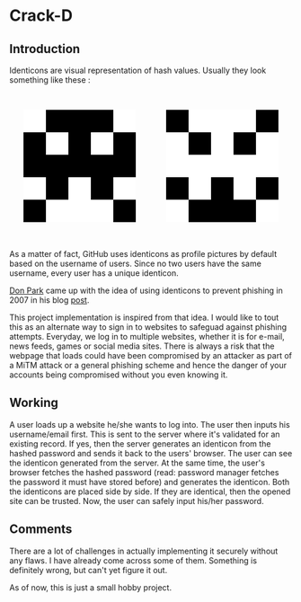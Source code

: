 # Crack-D

<h2>Introduction</h2>
<p> Identicons are visual representation of hash values. Usually they look something like these :</p><br>

<p align="center">
  <img src="/Assets/sample_identicon_2.png">&emsp; &emsp; &emsp;
  <img src="/Assets/sample_identicon_1.png">
  </p>

<br>
<p> As a matter of fact, GitHub uses identicons as profile pictures by default based on the username of users. Since no two users have the same username, every user has a unique identicon.</p>
<p> <a href="https://github.com/donpark">Don Park</a> came up with the idea of using identicons to prevent phishing in 2007 in his blog <a href="https://web.archive.org/web/20080510221519/http://www.docuverse.com/blog/donpark/2007/01/22/identicon-based-anti-phishing-protection">post</a>.
  
<p> This project implementation is inspired from that idea. I would like to tout this as an alternate way to sign in to websites to safeguad against phishing attempts. Everyday, we log in to multiple websites, whether it is for e-mail, news feeds, games or social media sites. There is always a risk that the webpage that loads could have been compromised by an attacker as part of a MiTM attack or a general phishing scheme and hence the danger of your accounts being compromised without you even knowing it. </p>

<h2>Working</h2>
<p>A user loads up a website he/she wants to log into. The user then inputs his username/email first. This is sent to the server where it's validated for an existing record. If yes, then the server generates an identicon from the hashed password and sends it back to the users' browser. The user can see the identicon generated from the server. At the same time, the user's browser fetches the hashed password (read: password manager fetches the password it must have stored before) and generates the identicon. Both the identicons are placed side by side. If they are identical, then the opened site can be trusted. Now, the user can safely input his/her password.  
  
<h2>Comments</h2> 
<p> There are a lot of challenges in actually implementing it securely without any flaws. I have already come across some of them. Something is definitely wrong, but can't yet figure it out.</p>
<p>As of now, this is just a small hobby project.</p>




